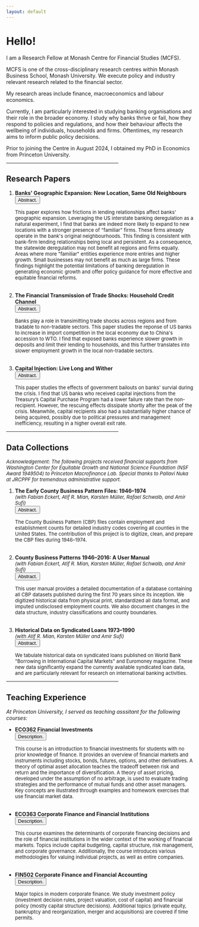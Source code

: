 ```yaml
---
layout: default
---
```


<h1>Hello!</h1>

<p>
  I am a Research Fellow at Monash Centre for Financial Studies (MCFS). 
</p>
    
<p>
  MCFS is one of the cross-disciplinary research centres within Monash Business School, Monash University. 
  We execute policy and industry relevant research related to the financial sector.
</p>
  
<p>
  My research areas include finance, macroeconomics and labour economics. 
</p>
    
<p>
  Currently, I am particularly interested in studying banking organisations and their role in the broader economy. 
  I study why banks thrive or fail, how they respond to policies and regulations, and how their behaviour affects the wellbeing of individuals, households and firms. 
  Oftentimes, my research aims to inform public policy decisions. 
</p>
  
<p>
  Prior to joining the Centre in August 2024, I obtained my PhD in Economics from Princeton University. 
</p>


<hr style="width:60%"> 

<h2>Research Papers</h2>

<ol>
  
  <li>
    <b>Banks' Geographic Expansion: New Location, Same Old Neighbours</b>
    <br>
    <button class="collapsible"><font size="-1">Abstract.</font></button>
    <div class="abstract">
    <p><font size="-1">This paper explores how frictions in lending relationships affect banks' geographic expansion. Leveraging the US interstate banking deregulation as a natural experiment, I find that banks are indeed more likely to expand to new locations with a stronger presence of "familiar" firms. These firms already operate in the bank's original neighbourhoods. This finding is consistent with bank-firm lending relationships being local and persistent. As a consequence, the statewide deregulation may not benefit all regions and firms equally. Areas where more "familiar" entities experience more entries and higher growth. Small businesses may not benefit as much as large firms. These findings highlight the potential limitations of banking deregulation in generating economic growth and offer policy guidance for more effective and equitable financial reforms.</font></p>
    </div>
  </li>
  
  <br>
  
  <li>
    <b>The Financial Transmission of Trade Shocks: Household Credit Channel</b> 
    <br>
    <button class="collapsible"><font size="-1">Abstract.</font></button>
    <div class="abstract">
    <p><font size="-1">Banks play a role in transimitting trade shocks across regions and from tradable to non-tradable sectors. This paper studies the reponse of US banks to increase in import competition in the local economy due to China's accession to WTO. I find that exposed banks experience slower growth in deposits and limit their lending to households, and this further translates into slower employment growth in the local non-tradable sectors.</font></p>
    </div>
  </li>
  
  <br>
  
  <li>
    <b>Capital Injection: Live Long and Wither</b>
    <br>
    <button class="collapsible"><font size="-1">Abstract.</font></button>
    <div class="abstract">
    <p><font size="-1">This paper studies the effects of government bailouts on banks' survial during the crisis. I find that US banks who received capital injections from the Treasury’s Capital Purchase Program had a lower failure rate than the non-recipient. However, the rescuing effects dissipate shortly after the peak of the crisis. Meanwhile, capital recipients also had a substantially higher chance of being acquired, possibly due to political pressures and management inefficiency, resulting in a higher overall exit rate.</font></p>
    </div>
  </li>
  
</ol>

<hr style="width:60%"> 

<h2>Data Collections</h2>

<p><font size="-1"><i>Acknowledgement: The following projects received financial supports from Washington Center for Equitable Growth and National Science Foundation (NSF Award 1949504) to Princeton Macrofinance Lab. Special thanks to Pallavi Nuka at JRCPPF for tremendous administrative support.</i></font></p>

<ol>
  
  <li>
    <b>The Early County Business Pattern Files: 1946–1974</b>
    <br>
    <font size="-1"><i>(with Fabian Eckert, Atif R. Mian, Karsten Müller, Rafael Schwalb, and Amir Sufi)</i></font>
    <br>
    <button class="collapsible"><font size="-1">Abstract.</font></button>
    <div class="abstract">
    <p><font size="-1">The County Business Pattern (CBP) files contain employment and establishment counts for detailed industry codes covering all counties in the United States. The contribution of this project is to digitize, clean, and prepare the CBP files during 1946–1974.</font></p>
    </div>
  </li>
      
  <br>
      
  <li>
    <b>County Business Patterns 1946–2016: A User Manual</b>
    <br>
    <font size="-1"><i>(with Fabian Eckert, Atif R. Mian, Karsten Müller, Rafael Schwalb, and Amir Sufi)</i></font>
    <br>
    <button class="collapsible"><font size="-1">Abstract.</font></button>
    <div class="abstract">
    <p><font size="-1">This user manual provides a detailed documentation of a database containing all CBP datasets published during the first 70 years since its inception. We digitized historical data from physical print, standardized all data format, and imputed undisclosed employment counts. We also document changes in the data structure, industry classifications and county boundaries. </font></p>
    </div>
  </li>
      
  <br>
  
  <li>
    <b>Historical Data on Syndicated Loans 1973–1990</b>
    <br>
    <font size="-1"><i>(with Atif R. Mian, Karsten Müller and Amir Sufi)</i></font>
    <br>
    <button class="collapsible"><font size="-1">Abstract.</font></button>
    <div class="abstract">
    <p><font size="-1">We tabulate historical data on syndicated loans published on World Bank "Borrowing in International Capital Markets" and Euromoney magazine. These new data significantly expand the currently available syndicated loan data, and are particularly relevant for research on international banking activities. </font></p>
    </div>
  </li>
      
</ol>

<hr style="width:60%"> 

<h2>Teaching Experience</h2>

<p><i>At Princeton University, I served as teaching asssitant for the following courses:</i></p>

<ul>
  
  <li>
    <b>ECO362 Financial Investments</b>
    <br>
    <button class="collapsible"><font size="-1">Description.</font></button>
    <div class="abstract">
    <p> <font size="-1">This course is an introduction to financial investments for students with no prior knowledge of finance. It provides an overview of financial markets and instruments including stocks, bonds, futures, options, and other derivatives. A theory of optimal asset allocation teaches the tradeoff between risk and return and the importance of diversification. A theory of asset pricing, developed under the assumption of no arbitrage, is used to evaluate trading strategies and the performance of mutual funds and other asset managers. Key concepts are illustrated through examples and homework exercises that use financial market data.</font></p>
    </div>
  </li>
  
  <br>
  
  <li>
    <b>ECO363 Corporate Finance and Financial Institutions</b>
    <br>
    <button class="collapsible"><font size="-1">Description.</font></button>
    <div class="abstract">
    <p><font size="-1">This course examines the determinants of corporate financing decisions and the role of financial institutions in the wider context of the working of financial markets. Topics include capital budgeting, capital structure, risk management, and corporate governance. Additionally, the course introduces various methodologies for valuing individual projects, as well as entire companies.</font></p>
    </div>
  </li>
  
  <br>
  
  <li>
    <b>FIN502 Corporate Finance and Financial Accounting</b>
    <br>
    <button class="collapsible"><font size="-1">Description.</font></button>
    <div class="abstract">
    <p><font size="-1">Major topics in modern corporate finance. We study investment policy (investment decision rules, project valuation, cost of capital) and financial policy (mostly capital structure decisions). Additional topics (private equity, bankruptcy and reorganization, merger and acquisitions) are covered if time permits.</font></p>
    </div>
  </li>
  
</ul>
